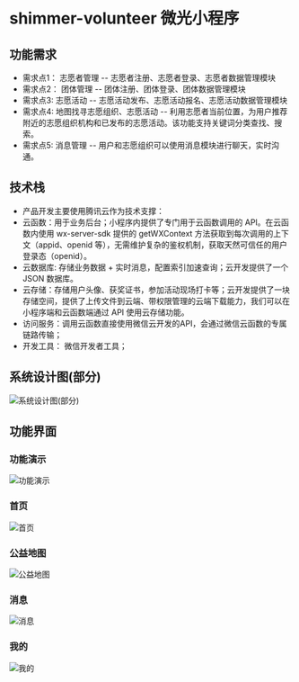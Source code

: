 # shimmer-volunteer 微光小程序

## 功能需求
- 需求点1： 志愿者管理 -- 志愿者注册、志愿者登录、志愿者数据管理模块
- 需求点2：  团体管理 -- 团体注册、团体登录、团体数据管理模块
- 需求点3:    志愿活动 -- 志愿活动发布、志愿活动报名、志愿活动数据管理模块
- 需求点4:    地图找寻志愿组织、志愿活动 -- 利用志愿者当前位置，为用户推荐附近的志愿组织机构和已发布的志愿活动。该功能支持关键词分类查找、搜索。
- 需求点5:    消息管理 -- 用户和志愿组织可以使用消息模块进行聊天，实时沟通。

## 技术栈
- 产品开发主要使用腾讯云作为技术支撑：
- 云函数：用于业务后台；小程序内提供了专门用于云函数调用的 API。在云函数内使用 wx-server-sdk 提供的 getWXContext 方法获取到每次调用的上下文（appid、openid 等），无需维护复杂的鉴权机制，获取天然可信任的用户登录态（openid）。
- 云数据库: 存储业务数据 + 实时消息，配置索引加速查询；云开发提供了一个 JSON 数据库。
- 云存储：存储用户头像、获奖证书，参加活动现场打卡等；云开发提供了一块存储空间，提供了上传文件到云端、带权限管理的云端下载能力，我们可以在小程序端和云函数端通过 API 使用云存储功能。
- 访问服务：调用云函数直接使用微信云开发的API，会通过微信云函数的专属链路传输；
- 开发工具： 微信开发者工具；

## 系统设计图(部分)
![系统设计图(部分)](./assets/images/sys_design.png)

## 功能界面

### 功能演示
![功能演示](./assets/images/demo.gif)

### 首页
![首页](./assets/images/home.png)

### 公益地图
![公益地图](./assets/images/map.png)

### 消息
![消息](./assets/images/msg.png)

### 我的
![我的](./assets/images/my.png)